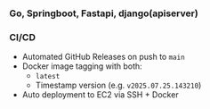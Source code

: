 ### Go, Springboot, Fastapi, django(apiserver)

### CI/CD
- Automated GitHub Releases on push to `main`
- Docker image tagging with both:
  - `latest`
  - Timestamp version (e.g. `v2025.07.25.143210`)
- Auto deployment to EC2 via SSH + Docker
